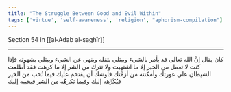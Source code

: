 ```yaml
---
title: "The Struggle Between Good and Evil Within"
tags: ['virtue', 'self-awareness', 'religion', "aphorism-compilation"]
---
```


 Section 54 in [[al-Adab al-ṣaghīr]]

---
كان يقال إنَّ الله تعالى قد يأمر بالشيء ويبتلي بثقله وينهى عن الشيء ويبتلي بشهوته فإذا كنت لا تعمل من الخير إلا ما اشتهيت ولا تترك من الشر إلا ما كرهت فقد أطلعت الشيطان على عورتك وأمكنته من أزمَّتك فأوشك أن يقتحم عليك فيما تُحب من الخير فيُكَرِّهه إليك وفيما تكرهُه من الشر فيحببه إليك
